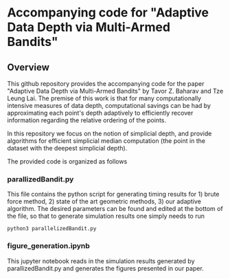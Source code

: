 # Accompanying code for "Adaptive Data Depth via Multi-Armed Bandits"

## Overview
This github repository provides the accompanying code for the paper "Adaptive Data Depth via Multi-Armed Bandits" by Tavor Z. Baharav and Tze Leung Lai. The premise of this work is that for many computationally intensive measures of data depth, computational savings can be had by approximating each point's depth adaptively to efficiently recover information regarding the relative ordering of the points.

In this repository we focus on the notion of simplicial depth, and provide algorithms for efficient simplicial median computation (the point in the dataset with the deepest simplicial depth).

The provided code is organized as follows

### parallizedBandit.py
This file contains the python script for generating timing results for 1) brute force method, 2) state of the art geometric methods, 3) our adaptive algorithm. The desired parameters can be found and edited at the bottom of the file, so that to generate simulation results one simply needs to run
```
python3 parallelizedBandit.py
```

### figure_generation.ipynb
This jupyter notebook reads in the simulation results generated by parallizedBandit.py and generates the figures presented in our paper.


